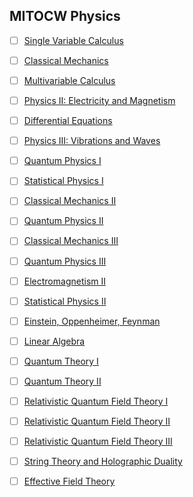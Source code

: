 ## MITOCW Physics

- [ ] [Single Variable Calculus](https://ocw.mit.edu/courses/mathematics/18-01sc-single-variable-calculus-fall-2010/)

- [ ] [Classical Mechanics](https://ocw.mit.edu/courses/physics/8-01sc-classical-mechanics-fall-2016/)

- [ ] [Multivariable Calculus](https://ocw.mit.edu/courses/mathematics/18-02sc-multivariable-calculus-fall-2010/)

- [ ] [Physics II: Electricity and Magnetism](https://ocw.mit.edu/courses/physics/8-022-physics-ii-electricity-and-magnetism-fall-2006/index.htm)

- [ ] [Differential Equations](https://ocw.mit.edu/courses/mathematics/18-03-differential-equations-spring-2010/)

- [ ] [Physics III: Vibrations and Waves](http://mit.espe.edu.ec/courses/physics/8-03-physics-iii-vibrations-and-waves-fall-2004/index.htm)

- [ ] [Quantum Physics I](https://ocw.mit.edu/courses/physics/8-04-quantum-physics-i-spring-2016/)

- [ ] [Statistical Physics I](https://ocw.mit.edu/courses/physics/8-044-statistical-physics-i-spring-2013/)

- [ ] [Classical Mechanics II](https://ocw.mit.edu/courses/physics/8-223-classical-mechanics-ii-january-iap-2017/index.htm)

- [ ] [Quantum Physics II](https://ocw.mit.edu/courses/physics/8-05-quantum-physics-ii-fall-2013/index.htm)

- [ ] [Classical Mechanics III](https://ocw.mit.edu/courses/physics/8-09-classical-mechanics-iii-fall-2014/)

- [ ] [Quantum Physics III](https://ocw.mit.edu/courses/physics/8-06-quantum-physics-iii-spring-2016/)

- [ ] [Electromagnetism II](https://ocw.mit.edu/courses/physics/8-07-electromagnetism-ii-fall-2012/)

- [ ] [Statistical Physics II](https://ocw.mit.edu/courses/physics/8-08-statistical-physics-ii-spring-2005/)

- [ ] [Einstein, Oppenheimer, Feynman](https://ocw.mit.edu/courses/science-technology-and-society/sts-042j-einstein-oppenheimer-feynman-physics-in-the-20th-century-spring-2011/)

- [ ] [Linear Algebra](https://ocw.mit.edu/courses/mathematics/18-06-linear-algebra-spring-2010/)

- [ ] [Quantum Theory I](https://ocw.mit.edu/courses/physics/8-321-quantum-theory-i-fall-2002/)

- [ ] [Quantum Theory II](https://ocw.mit.edu/courses/physics/8-322-quantum-theory-ii-spring-2003/)

- [ ] [Relativistic Quantum Field Theory I](https://ocw.mit.edu/courses/physics/8-323-relativistic-quantum-field-theory-i-spring-2008/)

- [ ] [Relativistic Quantum Field Theory II](https://ocw.mit.edu/courses/physics/8-324-relativistic-quantum-field-theory-ii-fall-2010/)

- [ ] [Relativistic Quantum Field Theory III](https://ocw.mit.edu/courses/physics/8-325-relativistic-quantum-field-theory-iii-spring-2007/)

- [ ] [String Theory and Holographic Duality](https://ocw.mit.edu/courses/physics/8-821-string-theory-and-holographic-duality-fall-2014/)

- [ ] [Effective Field Theory](https://ocw.mit.edu/courses/physics/8-851-effective-field-theory-spring-2013/)
